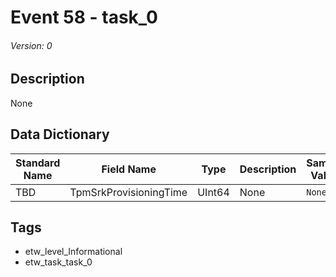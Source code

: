 # Event 58 - task_0
###### Version: 0

## Description
None

## Data Dictionary
|Standard Name|Field Name|Type|Description|Sample Value|
|---|---|---|---|---|
|TBD|TpmSrkProvisioningTime|UInt64|None|`None`|

## Tags
* etw_level_Informational
* etw_task_task_0